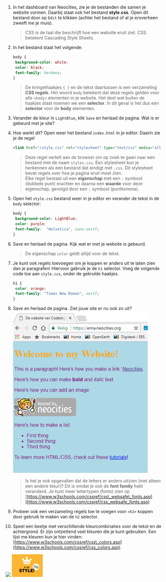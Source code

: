 1. In het dashboard van Neocities, zie je de bestanden die samen je website vormen. Daarbij staat ook het bestand **style.css**. Open dit bestand door op `Edit` te klikken \(achter het bestand of al je eroverheen zweeft me je muis\).

   > CSS is de taal die beschrijft hoe een website eruit ziet. CSS betekent Cascading Style Sheets.

2. In het bestand staat het volgende:

   ```css
   body {
    background-color: white;
    color: black;
    font-family: Verdana;
   }
   ```

   > De kringelhaakjes `{ }` en de tekst daartussen is een verzameling **CSS regels**. Het woord `body` betekent dat deze regels gelden voor alle `<body>` elementen in je website. Het deel wat buiten de haakjes staat noemen we een **selector**. In dit geval is het dus een **selector** voor de **body** elementen.

3. Verander de kleur in `LightBlue`, klik `Save` en herlaad de pagina. Wat is er gebeurd met je site?

4. Hoe werkt dit? Open weer het bestand `index.html` in je editor. Daarin zie je de regel

   ```html
   <link href="/style.css" rel="stylesheet" type="text/css" media="all">
   ```

   > Deze regel vertelt aan de browser om op zoek te gaan naar een bestand met de naam `styles.css`. Een stylesheet kun je herkennen als een bestand dat eindigt met `.css`. Dit stylesheet bevat regels over hoe je pagina eruit moet zien.  
   > Elke regel bestaat uit een **eigenschap** met een `:` symbool \(dubbele punt\) erachter en daarna een **waarde** voor deze eigenschap, gevolgd door een `;` symbool \(puntkomma\).

5. Open het `style.css` bestand weer in je editor en verander de tekst in de `body` selector:

   ```css
   body {
    background-color: LightBlue;
    color: purple;
    font-family:  "Helvetica", sans-serif;
   }
   ```

6. Save en herlaad de pagina. Kijk wat er met je website is gebeurd.

   > De eigenschap `color` geldt altijd voor de tekst.

7. Je kunt ook regels toevoegen om je koppen er anders uit te laten zien dan je paragrafen! Hiervoor gebruik je de `h1` selector. Voeg de volgende code toe aan `style.css`, onder de gekrulde haakjes.

   ```css
   h1 {
    color: orange;
    font-family: "Times New Roman", serif;
   }
   ```

8. Save en herlaad de pagina. Ziet jouw site er nu ook zo uit?  
   ![](/assets/saved_styling.png)

   > Is het je ook opgevallen dat de letters er anders uitzien \(niet alleen een andere kleur\)? Dit is omdat je ook de **font family** hebt veranderd. Je kunt meer lettertypen \(fonts\) zien op [https://www.w3schools.com/cssref/css\_websafe\_fonts.asp](https://www.w3schools.com/cssref/css_websafe_fonts.asp)

9. Probeer ook een verzameling regels toe te voegen voor `<h2>` koppen door gebruik te maken van de `h2` selector.

10. Speel een beetje met verschillende kleurcombinaties voor de tekst en de achtergrond. Er zijn ontzettend veel kleuren die je kunt gebruiken. Een lijst me kleuren kun je hier vinden: [https://www.w3schools.com/cssref/css\_colors.asp](https://www.w3schools.com/cssref/css_colors.asp)



![](blob:https://www.gitbook.com/ecdc393d-36d6-49ff-8d4f-9c08f078f496) ![](/assets/badges/thumbs/06_style.png) 



